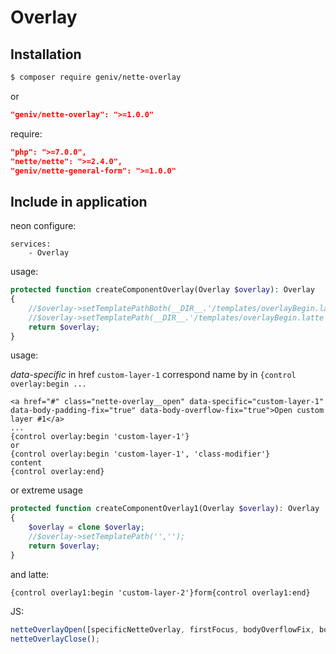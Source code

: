 Overlay
=======

Installation
------------
```sh
$ composer require geniv/nette-overlay
```
or
```json
"geniv/nette-overlay": ">=1.0.0"
```

require:
```json
"php": ">=7.0.0",
"nette/nette": ">=2.4.0",
"geniv/nette-general-form": ">=1.0.0"
```

Include in application
----------------------
neon configure:
```neon
services:
    - Overlay
```

usage:
```php
protected function createComponentOverlay(Overlay $overlay): Overlay
{
    //$overlay->setTemplatePathBoth(__DIR__.'/templates/overlayBegin.latte',__DIR__.'/templates/overlayEnd.latte');
    //$overlay->setTemplatePath(__DIR__.'/templates/overlayBegin.latte');
    return $overlay;
}
```

usage:

_data-specific_ in href `custom-layer-1` correspond name by in `{control overlay:begin ...`
```latte
<a href="#" class="nette-overlay__open" data-specific="custom-layer-1" data-body-padding-fix="true" data-body-overflow-fix="true">Open custom layer #1</a>
...
{control overlay:begin 'custom-layer-1'}
or
{control overlay:begin 'custom-layer-1', 'class-modifier'}
content
{control overlay:end}
```

or extreme usage
```php
protected function createComponentOverlay1(Overlay $overlay): Overlay
{
    $overlay = clone $overlay;
    //$overlay->setTemplatePath('','');
    return $overlay;
}
```
and latte:
```latte
{control overlay1:begin 'custom-layer-2'}form{control overlay1:end}
```

JS:
```javascript
netteOverlayOpen([specificNetteOverlay, firstFocus, bodyOverflowFix, bodyPaddingFix]);
netteOverlayClose();
```

